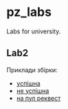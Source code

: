# pz_labs
Labs for university.
## Lab2 ##
Приклади збірки:  
- [успішна](https://github.com/mezidia/pz_labs/actions/runs/1354785465)
- [не успішна](https://github.com/mezidia/pz_labs/actions/runs/1354781931)
- [на пул реквест](https://github.com/mezidia/pz_labs/actions/runs/1354809414)
